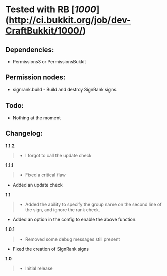 # Tested with RB [_1000_] (http://ci.bukkit.org/job/dev-CraftBukkit/1000/)
## Dependencies:
-   Permissions3 or PermissionsBukkit

## Permission nodes:
-   signrank.build - Build and destroy SignRank signs.

## Todo:
-   Nothing at the moment

## Changelog:

__1.1.2__

> -   I forgot to call the update check

__1.1.1__

> -   Fixed a critical flaw
-   Added an update check

__1.1__

> -   Added the ability to specify the group name on the second line of the sign, and ignore the rank check.
-   Added an option in the config to enable the above function.

__1.0.1__

> -   Removed some debug messages still present
-   Fixed the creation of SignRank signs

__1.0__

> -   Initial release